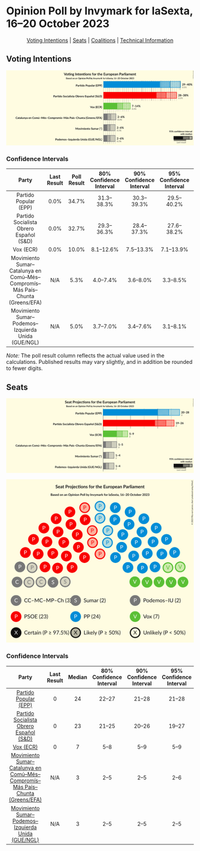 # Opinion Poll by Invymark for laSexta, 16–20 October 2023

<p align="center"><a href="#voting-intentions">Voting Intentions</a> | <a href="#seats">Seats</a> | <a href="#coalitions">Coalitions</a> | <a href="#technical-information">Technical Information</a></p>

## Voting Intentions

![Graph with voting intentions not yet produced](2023-10-20-Invymark.png "Voting Intentions")

### Confidence Intervals

| Party | Last Result | Poll Result | 80% Confidence Interval | 90% Confidence Interval | 95% Confidence Interval | 99% Confidence Interval |
|:-----:|:-----------:|:-----------:|:-----------------------:|:-----------------------:|:-----------------------:|:-----------------------:|
| Partido Popular (EPP) | 0.0% | 34.7% | 31.3–38.3% |30.3–39.3% |29.5–40.2% |27.9–42.0% |
| Partido Socialista Obrero Español (S&D) | 0.0% | 32.7% | 29.3–36.3% |28.4–37.3% |27.6–38.2% |26.1–39.9% |
| Vox (ECR) | 0.0% | 10.0% | 8.1–12.6% |7.5–13.3% |7.1–13.9% |6.3–15.2% |
| Movimiento Sumar–Catalunya en Comú–Més–Compromís–Más País–Chunta (Greens/EFA) | N/A | 5.3% | 4.0–7.4% |3.6–8.0% |3.3–8.5% |2.8–9.6% |
| Movimiento Sumar–Podemos–Izquierda Unida (GUE/NGL) | N/A | 5.0% | 3.7–7.0% |3.4–7.6% |3.1–8.1% |2.5–9.2% |

*Note:* The poll result column reflects the actual value used in the calculations. Published results may vary slightly, and in addition be rounded to fewer digits.

## Seats

![Graph with seats not yet produced](2023-10-20-Invymark-seats.png "Seats")

![Graph with seating plan not yet produced](2023-10-20-Invymark-seating-plan.png "Seating Plan")

### Confidence Intervals

| Party | Last Result | Median | 80% Confidence Interval | 90% Confidence Interval | 95% Confidence Interval | 99% Confidence Interval |
|:-----:|:-----------:|:------:|:-----------------------:|:-----------------------:|:-----------------------:|:-----------------------:|
| <a href="#partido-popular-(epp)">Partido Popular (EPP)</a> | 0 | 24 | 22–27 |21–28 |21–28 |20–29 |
| <a href="#partido-socialista-obrero-español-(s&d)">Partido Socialista Obrero Español (S&D)</a> | 0 | 23 | 21–25 |20–26 |19–27 |18–28 |
| <a href="#vox-(ecr)">Vox (ECR)</a> | 0 | 7 | 5–8 |5–9 |5–9 |4–10 |
| <a href="#movimiento-sumar–catalunya-en-comú–més–compromís–más-país–chunta-(greens/efa)">Movimiento Sumar–Catalunya en Comú–Més–Compromís–Más País–Chunta (Greens/EFA)</a> | N/A | 3 | 2–5 |2–5 |2–6 |1–6 |
| <a href="#movimiento-sumar–podemos–izquierda-unida-(gue/ngl)">Movimiento Sumar–Podemos–Izquierda Unida (GUE/NGL)</a> | N/A | 3 | 2–5 |2–5 |2–5 |1–6 |

